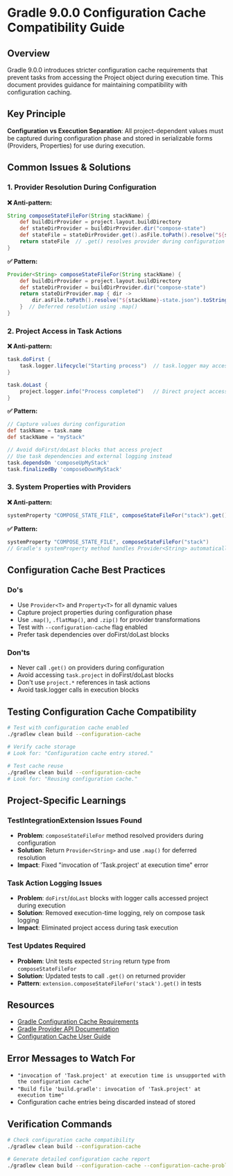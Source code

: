 # Gradle 9.0.0 Configuration Cache Compatibility Guide

## Overview

Gradle 9.0.0 introduces stricter configuration cache requirements that prevent tasks from accessing the Project object during execution time. This document provides guidance for maintaining compatibility with configuration caching.

## Key Principle

**Configuration vs Execution Separation**: All project-dependent values must be captured during configuration phase and stored in serializable forms (Providers, Properties) for use during execution.

## Common Issues & Solutions

### 1. Provider Resolution During Configuration

**❌ Anti-pattern:**
```groovy
String composeStateFileFor(String stackName) {
    def buildDirProvider = project.layout.buildDirectory
    def stateDirProvider = buildDirProvider.dir("compose-state")
    def stateFile = stateDirProvider.get().asFile.toPath().resolve("${stackName}-state.json").toString()
    return stateFile  // .get() resolves provider during configuration
}
```

**✅ Pattern:**
```groovy
Provider<String> composeStateFileFor(String stackName) {
    def buildDirProvider = project.layout.buildDirectory
    def stateDirProvider = buildDirProvider.dir("compose-state")
    return stateDirProvider.map { dir ->
        dir.asFile.toPath().resolve("${stackName}-state.json").toString()
    }  // Deferred resolution using .map()
}
```

### 2. Project Access in Task Actions

**❌ Anti-pattern:**
```groovy
task.doFirst {
    task.logger.lifecycle("Starting process")  // task.logger may access project
}

task.doLast {
    project.logger.info("Process completed")   // Direct project access
}
```

**✅ Pattern:**
```groovy
// Capture values during configuration
def taskName = task.name
def stackName = "myStack"

// Avoid doFirst/doLast blocks that access project
// Use task dependencies and external logging instead
task.dependsOn 'composeUpMyStack'
task.finalizedBy 'composeDownMyStack'
```

### 3. System Properties with Providers

**❌ Anti-pattern:**
```groovy
systemProperty "COMPOSE_STATE_FILE", composeStateFileFor("stack").get()
```

**✅ Pattern:**
```groovy
systemProperty "COMPOSE_STATE_FILE", composeStateFileFor("stack")
// Gradle's systemProperty method handles Provider<String> automatically
```

## Configuration Cache Best Practices

### Do's
- Use `Provider<T>` and `Property<T>` for all dynamic values
- Capture project properties during configuration phase
- Use `.map()`, `.flatMap()`, and `.zip()` for provider transformations
- Test with `--configuration-cache` flag enabled
- Prefer task dependencies over doFirst/doLast blocks

### Don'ts
- Never call `.get()` on providers during configuration
- Avoid accessing `task.project` in doFirst/doLast blocks
- Don't use `project.*` references in task actions
- Avoid task.logger calls in execution blocks

## Testing Configuration Cache Compatibility

```bash
# Test with configuration cache enabled
./gradlew clean build --configuration-cache

# Verify cache storage
# Look for: "Configuration cache entry stored."

# Test cache reuse
./gradlew clean build --configuration-cache
# Look for: "Reusing configuration cache."
```

## Project-Specific Learnings

### TestIntegrationExtension Issues Found
- **Problem**: `composeStateFileFor` method resolved providers during configuration
- **Solution**: Return `Provider<String>` and use `.map()` for deferred resolution
- **Impact**: Fixed "invocation of 'Task.project' at execution time" error

### Task Action Logging Issues
- **Problem**: `doFirst`/`doLast` blocks with logger calls accessed project during execution
- **Solution**: Removed execution-time logging, rely on compose task logging
- **Impact**: Eliminated project access during task execution

### Test Updates Required
- **Problem**: Unit tests expected `String` return type from `composeStateFileFor`
- **Solution**: Updated tests to call `.get()` on returned provider
- **Pattern**: `extension.composeStateFileFor('stack').get()` in tests

## Resources

- [Gradle Configuration Cache Requirements](https://docs.gradle.org/9.0.0/userguide/configuration_cache_requirements.html#config_cache:requirements:use_project_during_execution)
- [Gradle Provider API Documentation](https://docs.gradle.org/current/javadoc/org/gradle/api/provider/Provider.html)
- [Configuration Cache User Guide](https://docs.gradle.org/9.0.0/userguide/configuration_cache.html)

## Error Messages to Watch For

- `"invocation of 'Task.project' at execution time is unsupported with the configuration cache"`
- `"Build file 'build.gradle': invocation of 'Task.project' at execution time"`
- Configuration cache entries being discarded instead of stored

## Verification Commands

```bash
# Check configuration cache compatibility
./gradlew clean build --configuration-cache

# Generate detailed configuration cache report
./gradlew clean build --configuration-cache --configuration-cache-problems=warn
```